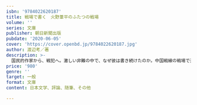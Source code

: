 ```yaml
---
isbn: '9784022620187'
title: 戦場で書く　火野葦平のふたつの戦場
volume: ''
series: 文庫
publisher: 朝日新聞出版
pubdate: '2020-06-05'
cover: 'https://cover.openbd.jp/9784022620187.jpg'
author: 渡辺考／著
description: >-
  国民的作家から、戦犯へ。激しい非難の中で、なぜ彼は書き続けたのか。中国戦線の戦場で芥川賞を受賞し、戦闘ばかりではない戦場での兵士の日常を描いた『麦と兵隊』で国民的作家となった火野葦平。敗戦後、彼を待っていたのは、「戦後日本社会」という二つ目の戦場だった。戦争に狂奔した人々が、敗戦を境に一変し、平和を祈りアメリカを礼賛し、自分を非難する。そんな中で、火野は書き続けることを選び、そして――。表現者と戦争・国家・社会を見つめなおす渾身のノンフィクション。目次プロローグ　ふたつの戦場第一章　戦争作家、誕生第二章　日中メディア戦争第三章　ペン部隊、戦場をめぐる第四章「大東亜」のなかで第五章　行き着いた疑問第六章　第二の戦場エピローグ　ふたつの言葉
price: '980'
genre: ''
target: 一般
format: 文庫
content: 日本文学、評論、随筆、その他

---
```

